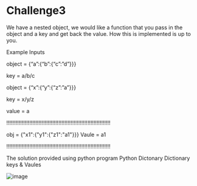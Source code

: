 # Challenge3
We have a nested object, we would like a function that you pass in the object and a key and get back the value. How this is implemented is up to you.

Example Inputs

object = {“a”:{“b”:{“c”:”d”}}}

key = a/b/c

object = {“x”:{“y”:{“z”:”a”}}}

key = x/y/z

value = a

!!!!!!!!!!!!!!!!!!!!!!!!!!!!!!!!!!!!!!!!!!!!!!!!!!!!!!!!!!!!!!!!!!!!

obj = {"x1":{"y1":{"z1":"a1"}}}
Vaule = a1

!!!!!!!!!!!!!!!!!!!!!!!!!!!!!!!!!!!!!!!!!!!!!!!!!!!!!!!!!!!!!!!!!!!!

The solution provided using python program
Python Dictonary 
Dictionary keys & Vaules

![image](https://user-images.githubusercontent.com/10312519/201530639-4440aa07-4238-4b9b-a632-da4a7f7dc7fe.png)
